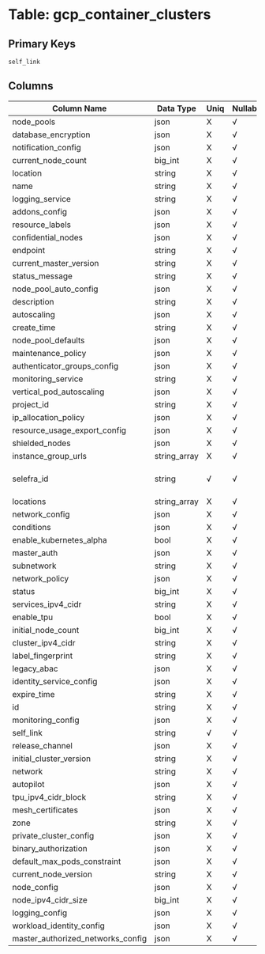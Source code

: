 # Table: gcp_container_clusters

## Primary Keys 

```
self_link
```


## Columns 

|  Column Name   |  Data Type  | Uniq | Nullable | Description | 
|  ----  | ----  | ----  | ----  | ---- | 
| node_pools | json | X | √ |  | 
| database_encryption | json | X | √ |  | 
| notification_config | json | X | √ |  | 
| current_node_count | big_int | X | √ |  | 
| location | string | X | √ |  | 
| name | string | X | √ |  | 
| logging_service | string | X | √ |  | 
| addons_config | json | X | √ |  | 
| resource_labels | json | X | √ |  | 
| confidential_nodes | json | X | √ |  | 
| endpoint | string | X | √ |  | 
| current_master_version | string | X | √ |  | 
| status_message | string | X | √ |  | 
| node_pool_auto_config | json | X | √ |  | 
| description | string | X | √ |  | 
| autoscaling | json | X | √ |  | 
| create_time | string | X | √ |  | 
| node_pool_defaults | json | X | √ |  | 
| maintenance_policy | json | X | √ |  | 
| authenticator_groups_config | json | X | √ |  | 
| monitoring_service | string | X | √ |  | 
| vertical_pod_autoscaling | json | X | √ |  | 
| project_id | string | X | √ |  | 
| ip_allocation_policy | json | X | √ |  | 
| resource_usage_export_config | json | X | √ |  | 
| shielded_nodes | json | X | √ |  | 
| instance_group_urls | string_array | X | √ |  | 
| selefra_id | string | √ | √ | primary keys value md5 | 
| locations | string_array | X | √ |  | 
| network_config | json | X | √ |  | 
| conditions | json | X | √ |  | 
| enable_kubernetes_alpha | bool | X | √ |  | 
| master_auth | json | X | √ |  | 
| subnetwork | string | X | √ |  | 
| network_policy | json | X | √ |  | 
| status | big_int | X | √ |  | 
| services_ipv4_cidr | string | X | √ |  | 
| enable_tpu | bool | X | √ |  | 
| initial_node_count | big_int | X | √ |  | 
| cluster_ipv4_cidr | string | X | √ |  | 
| label_fingerprint | string | X | √ |  | 
| legacy_abac | json | X | √ |  | 
| identity_service_config | json | X | √ |  | 
| expire_time | string | X | √ |  | 
| id | string | X | √ |  | 
| monitoring_config | json | X | √ |  | 
| self_link | string | √ | √ |  | 
| release_channel | json | X | √ |  | 
| initial_cluster_version | string | X | √ |  | 
| network | string | X | √ |  | 
| autopilot | json | X | √ |  | 
| tpu_ipv4_cidr_block | string | X | √ |  | 
| mesh_certificates | json | X | √ |  | 
| zone | string | X | √ |  | 
| private_cluster_config | json | X | √ |  | 
| binary_authorization | json | X | √ |  | 
| default_max_pods_constraint | json | X | √ |  | 
| current_node_version | string | X | √ |  | 
| node_config | json | X | √ |  | 
| node_ipv4_cidr_size | big_int | X | √ |  | 
| logging_config | json | X | √ |  | 
| workload_identity_config | json | X | √ |  | 
| master_authorized_networks_config | json | X | √ |  | 


